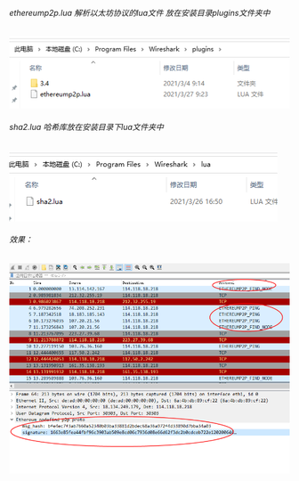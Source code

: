###### ethereump2p.lua 解析以太坊协议的lua文件 放在安装目录plugins文件夹中

![img_1.png](img_1.png)

###### sha2.lua 哈希库放在安装目录下lua文件夹中

![img.png](img.png)

###### 效果：

![img_2.png](img_2.png)